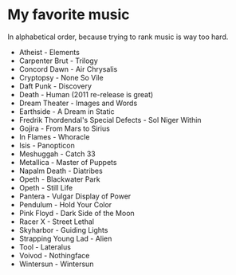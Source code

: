 # My favorite music

In alphabetical order, because trying to rank music is way too hard.

* Atheist - Elements
* Carpenter Brut - Trilogy
* Concord Dawn - Air Chrysalis
* Cryptopsy - None So Vile
* Daft Punk - Discovery
* Death - Human (2011 re-release is great)
* Dream Theater - Images and Words
* Earthside - A Dream in Static
* Fredrik Thordendal's Special Defects - Sol Niger Within
* Gojira - From Mars to Sirius
* In Flames - Whoracle
* Isis - Panopticon
* Meshuggah - Catch 33
* Metallica - Master of Puppets
* Napalm Death - Diatribes
* Opeth - Blackwater Park
* Opeth - Still Life
* Pantera - Vulgar Display of Power
* Pendulum - Hold Your Color
* Pink Floyd - Dark Side of the Moon
* Racer X - Street Lethal
* Skyharbor - Guiding Lights
* Strapping Young Lad - Alien
* Tool - Lateralus
* Voivod - Nothingface
* Wintersun - Wintersun

